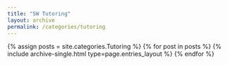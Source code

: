```yaml
---
title: "SW Tutoring"
layout: archive
permalink: /categories/tutoring
---
```



{% assign posts = site.categories.Tutoring %}
{% for post in posts %} {% include archive-single.html type=page.entries_layout %} {% endfor %}